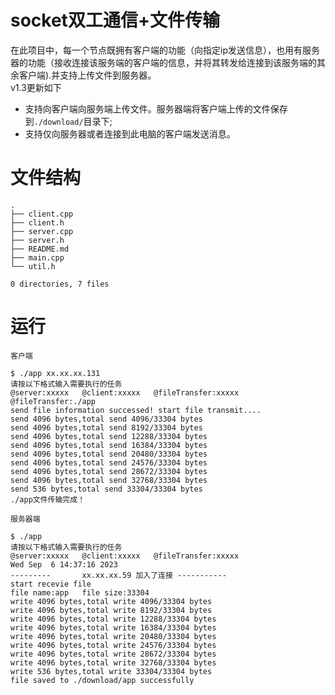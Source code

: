 # socket双工通信+文件传输

在此项目中，每一个节点既拥有客户端的功能（向指定ip发送信息），也用有服务器的功能（接收连接该服务端的客户端的信息，并将其转发给连接到该服务端的其余客户端).并支持上传文件到服务器。  
v1.3更新如下
- 支持向客户端向服务端上传文件。服务器端将客户端上传的文件保存到`./download/`目录下;
- 支持仅向服务器或者连接到此电脑的客户端发送消息。
# 文件结构

```
.
├── client.cpp
├── client.h
├── server.cpp
├── server.h
├── README.md
├── main.cpp
└── util.h

0 directories, 7 files
```
# 运行
`客户端`
```shell
$ ./app xx.xx.xx.131
请按以下格式输入需要执行的任务
@server:xxxxx   @client:xxxxx   @fileTransfer:xxxxx
@fileTransfer:./app
send file information successed! start file transmit....
send 4096 bytes,total send 4096/33304 bytes
send 4096 bytes,total send 8192/33304 bytes
send 4096 bytes,total send 12288/33304 bytes
send 4096 bytes,total send 16384/33304 bytes
send 4096 bytes,total send 20480/33304 bytes
send 4096 bytes,total send 24576/33304 bytes
send 4096 bytes,total send 28672/33304 bytes
send 4096 bytes,total send 32768/33304 bytes
send 536 bytes,total send 33304/33304 bytes
./app文件传输完成！
```

`服务器端`
```shell
$ ./app
请按以下格式输入需要执行的任务
@server:xxxxx   @client:xxxxx   @fileTransfer:xxxxx
Wed Sep  6 14:37:16 2023
---------       xx.xx.xx.59 加入了连接 -----------
start recevie file
file name:app   file size:33304
write 4096 bytes,total write 4096/33304 bytes
write 4096 bytes,total write 8192/33304 bytes
write 4096 bytes,total write 12288/33304 bytes
write 4096 bytes,total write 16384/33304 bytes
write 4096 bytes,total write 20480/33304 bytes
write 4096 bytes,total write 24576/33304 bytes
write 4096 bytes,total write 28672/33304 bytes
write 4096 bytes,total write 32768/33304 bytes
write 536 bytes,total write 33304/33304 bytes
file saved to ./download/app successfully

```

